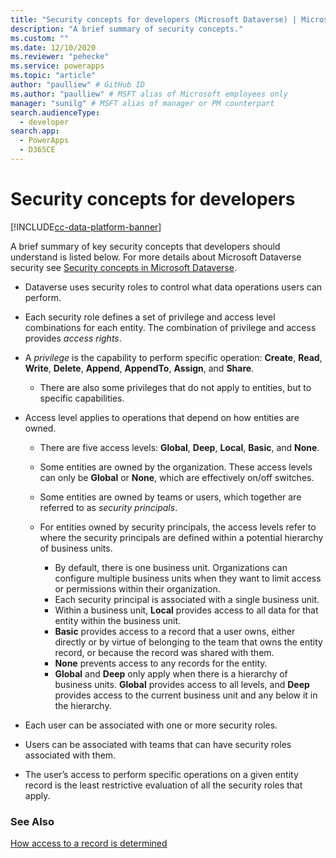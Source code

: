 ```yaml
---
title: "Security concepts for developers (Microsoft Dataverse) | Microsoft Docs" 
description: "A brief summary of security concepts." 
ms.custom: ""
ms.date: 12/10/2020
ms.reviewer: "pehecke"
ms.service: powerapps
ms.topic: "article"
author: "paulliew" # GitHub ID
ms.author: "paulliew" # MSFT alias of Microsoft employees only
manager: "sunilg" # MSFT alias of manager or PM counterpart
search.audienceType: 
  - developer
search.app: 
  - PowerApps
  - D365CE
---
```

# Security concepts for developers

[!INCLUDE[cc-data-platform-banner](../../includes/cc-data-platform-banner.md)]

A brief summary of key security concepts that developers should understand is listed below. For more details about Microsoft Dataverse security see [Security concepts in Microsoft Dataverse](/power-platform/admin/wp-security-cds).

- Dataverse uses security roles to control what data operations users can perform.

- Each security role defines a set of privilege and access level combinations for each entity. The combination of privilege and access provides *access rights*.

- A *privilege* is the capability to perform specific operation:
        **Create**, **Read**, **Write**, **Delete**, **Append**, **AppendTo**,
        **Assign**, and **Share**.
  - There are also some privileges that do not apply to entities, but to specific capabilities.

- Access level applies to operations that depend on how entities are owned.
  - There are five access levels: **Global**, **Deep**, **Local**, **Basic**, and **None**.
  - Some entities are owned by the organization. These access levels can only be **Global** or **None**, which are effectively on/off switches.
  - Some entities are owned by teams or users, which together are referred to as *security principals*.

  - For entities owned by security principals, the access levels refer to where the security principals are defined within a potential hierarchy of business units.
    - By default, there is one business unit. Organizations can configure multiple business units when they want to limit access or permissions within their organization.
    - Each security principal is associated with a single business unit.
    - Within a business unit, **Local** provides access to all data for that entity within the business unit.
    - **Basic** provides access to a record that a user owns, either directly or by virtue of belonging to the team that owns the entity record, or because the record was shared with them.
    - **None** prevents access to any records for the entity.
    - **Global** and **Deep** only apply when there is a hierarchy of business units. **Global** provides access to all levels, and **Deep** provides access to the current business unit and any below it in the hierarchy.

- Each user can be associated with one or more security roles.

- Users can be associated with teams that can have security roles associated with them.

- The user’s access to perform specific operations on a given entity record is the least restrictive evaluation of all the security roles that apply.

### See Also

[How access to a record is determined](/power-platform/admin/how-record-access-determined)
